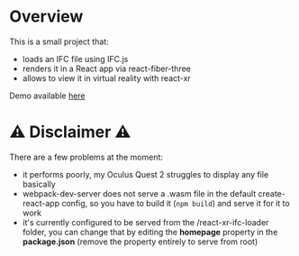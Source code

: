 # Overview

This is a small project that:
- loads an IFC file using IFC.js
- renders it in a React app via react-fiber-three
- allows to view it in virtual reality with react-xr

Demo available [here](https://florianchauvel.github.io/react-xr-ifc-loader/)

# ⚠ Disclaimer ⚠
There are a few problems at the moment:
- it performs poorly, my Oculus Quest 2 struggles to display any file basically
- webpack-dev-server does not serve a .wasm file in the default create-react-app config, so you have to build it (`npm build`) and serve it for it to work
- it's currently configured to be served from the /react-xr-ifc-loader folder, you can change that by editing the **homepage** property in the **package.json** (remove the property entirely to serve from root)

